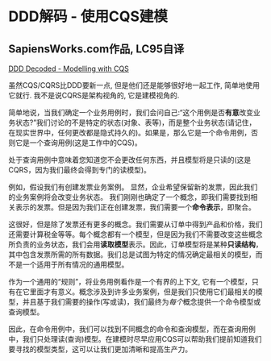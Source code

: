 # DDD解码 - 使用CQS建模

## SapiensWorks.com作品, LC95自译

[DDD Decoded - Modelling with CQS](https://blog.sapiensworks.com/post/2016/08/22/DDD-Cqs-Cqrs)

虽然CQS/CQRS比DDD要新一点, 但是他们还是能够很好地一起工作, 简单地使用它就行. 我不是说CQRS是架构视角的, 它是建模视角的.

简单地说，当我们确定一个业务用例时，我们会问自己:“这个用例是否**有意**改变业务状态?”我们讨论的不是特定的状态(对象、表等)，而是整个业务状态(请记住，在现实世界中，任何更改都是隐式持久的)。如果是，那么它是一个命令用例，否则它是一个查询用例(这是工作中的CQS)。

处于查询用例中意味着您知道您不会更改任何东西，并且模型将是只读的(这是CQRS，因为我们最终会得到专门的读模型)。

例如，假设我们有创建发票业务案例。 显然，企业希望保留新的发票，因此我们的业务案例将会改变业务状态。 我们刚刚也确定了一个概念，即我们需要找到相关表示的发票。但是因为我们正在创建发票，我们需要一个**命令表示**，即聚合。

这很好，但是除了发票还有更多的概念。我们需要从订单中得到产品和价格，我们还需要计算税金等等。每个概念都有一个模型，但是因为我们不需要改变这些概念所负责的业务状态，我们会用**读取模型**表示。因此，订单模型将是某种**只读结构**，其中包含发票所需的所有数据。我们总是试图为特定的情况确定最相关的模型，而不是一个适用于所有情况的通用模型。

作为一个通用的“规则”，将业务用例看作是一个有界的上下文, 它有一个模型，只有在它里面才有意义。概念涉及到许多业务案例，但是我们只使用它们最相关的模型，并且基于我们需要的操作(写或读)，我们最终为*每个*概念提供一个命令模型或查询模型。

因此，在命令用例中，我们可以找到不同概念的命令和查询模型，而在查询用例中，我们只处理读(查询)模型。在建模时尽早应用CQS可以帮助我们提前知道我们要寻找的模型类型，这可以让我们更加清晰和提高生产力。